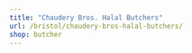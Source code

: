 ```yaml
---
title: "Chaudery Bros. Halal Butchers"
url: /bristol/chaudery-bros-halal-butchers/
shop: butcher
---
```

